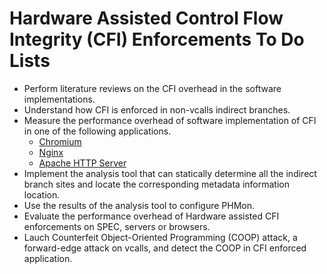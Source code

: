 # Hardware Assisted Control Flow Integrity (CFI) Enforcements To Do Lists

- Perform literature reviews on the CFI overhead in the software
implementations.
- Understand how CFI is enforced in non-vcalls indirect branches.
- Measure the performance overhead of software implementation of CFI in one of
the following applications.
    * [Chromium](https://chromium.googlesource.com/chromium/src/+/master/docs/linux_build_instructions.md)
    * [Nginx](https://github.com/nginx/nginx)
    * [Apache HTTP Server](http://httpd.apache.org/docs/2.4/install.html)
- Implement the analysis tool that can statically determine all the indirect
branch sites and locate the corresponding metadata information location.
- Use the results of the analysis tool to configure PHMon.
- Evaluate the performance overhead of Hardware assisted CFI enforcements on
SPEC, servers or browsers.
- Lauch Counterfeit Object-Oriented Programming (COOP) attack, a forward-edge
attack on vcalls, and detect the COOP in CFI enforced application.

